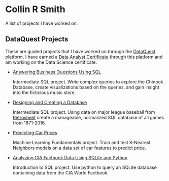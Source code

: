 # Collin R Smith
A list of projects I have worked on.

## DataQuest Projects

These are guided projects that I have worked on through the [DataQuest](http://www.dataquest.io) platform. I have earned a [Data Analyst Certificate](https://www.dataquest.io/view_cert/GZELEICN10D6CCSNON26/) through this platform and am working on the Data Science certificate.

- [Answering Business Questions Using SQL](../../../dataquest-projects/blob/master/Guided%20Projects/Answering%20Business%20Questions%20Using%20SQL/Basics.ipynb)

  Intermediate SQL project. Write complex queries to explore the Chinook Database, create visualizations based on the queries, and gain   insight into the ficticious music store.

- [Designing and Creating a Database](../../../dataquest-projects/blob/master/Guided%20Projects/Designing%20and%20Creating%20a%20Database/Basics.ipynb)

    Intermediate SQL project. Using data on major league baseball from [Retrosheet](http://www.retrosheet.org/) create a manageable, normalized SQL database of all games from 1871-2016.

- [Predicting Car Prices](../../../dataquest-projects/blob/master/Guided%20Projects/Predicting%20Car%20Prices/Predicting%20Car%20Prices.ipynb)

  Machine Learning Fundamentals project. Train and test K-Nearest Neighbors models on a data set of car features to predict price.

- [Analyzing CIA Factbook Data Using SQLite and Python](../../../dataquest-projects/blob/master/Guided%20Projects/Analyzing%20CIA%20Factbook%20Data%20Using%20SQLite%20and%20Python/Analyzing%20CIA%20Factbook%20Data%20Using%20SQLite%20and%20Python.ipynb)

  Introduction to SQL project. Use python to query an SQLite database containing data from the CIA World Factbook.

